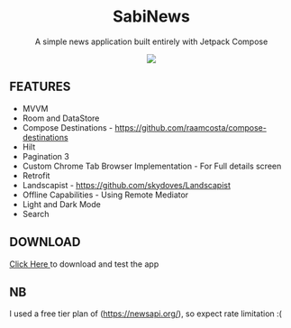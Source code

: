 <h1 align="center">SabiNews</h1>

<p align="center">
 A simple news application built entirely with Jetpack Compose
</p>

<p align="center">
  <img src ="https://user-images.githubusercontent.com/39574228/176754149-fb765f79-ecf1-417d-b08c-854c3559dd2d.png" >
</p>

## FEATURES

* MVVM
* Room and DataStore 
* Compose Destinations - https://github.com/raamcosta/compose-destinations
* Hilt
* Pagination 3
* Custom Chrome Tab Browser Implementation - For Full details screen
* Retrofit
* Landscapist - https://github.com/skydoves/Landscapist
* Offline Capabilities - Using Remote Mediator
* Light and Dark Mode
* Search

## DOWNLOAD
<a href="https://github.com/ibrajix/SabiNews/releases/download/v1.2/sabi_news_1.2.apk">Click Here </a> to download and test the app

## NB
I used a free tier plan of (https://newsapi.org/), so expect rate limitation :(
